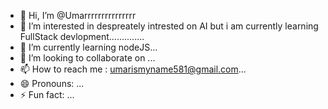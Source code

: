 - 👋 Hi, I’m @Umarrrrrrrrrrrrrrr
- 👀 I’m interested in despreately intrested on AI but i am currently learning FullStack devlopment..............
- 🌱 I’m currently learning nodeJS...
- 💞️ I’m looking to collaborate on ...
- 📫 How to reach me : umarismyname581@gmail.com...
- 😄 Pronouns: ...
- ⚡ Fun fact: ...

<!---
Umarrrrrrrrrrrrrrr/Umarrrrrrrrrrrrrrr is a ✨ special ✨ repository because its `README.md` (this file) appears on your GitHub profile.
You can click the Preview link to take a look at your changes.
--->
